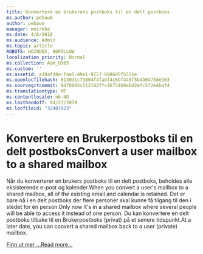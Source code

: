 ```yaml
---
title: Konvertere en brukerens postboks til en delt postboks
ms.author: pebaum
author: pebaum
manager: mnirkhe
ms.date: 4/6/2018
ms.audience: Admin
ms.topic: article
ROBOTS: NOINDEX, NOFOLLOW
localization_priority: Normal
ms.collection: Adm_O365
ms.custom: ''
ms.assetid: a38afd0a-fae5-49e1-9757-6986d5f5531e
ms.openlocfilehash: 6130d1c73804f4fabf4c6bf449f5b4b0473deb63
ms.sourcegitcommit: 9d78905c512192ffc4675468abd2efc5f2e4baf4
ms.translationtype: MT
ms.contentlocale: nb-NO
ms.lasthandoff: 04/23/2019
ms.locfileid: "32407823"
---
```

# <a name="convert-a-user-mailbox-to-a-shared-mailbox"></a><span data-ttu-id="906a3-102">Konvertere en Brukerpostboks til en delt postboks</span><span class="sxs-lookup"><span data-stu-id="906a3-102">Convert a user mailbox to a shared mailbox</span></span>

<span data-ttu-id="906a3-103">Når du konverterer en brukers postboks til en delt postboks, beholdes alle eksisterende e-post og kalender.</span><span class="sxs-lookup"><span data-stu-id="906a3-103">When you convert a user's mailbox to a shared mailbox, all of the existing email and calendar is retained.</span></span> <span data-ttu-id="906a3-104">Det er bare nå i en delt postboks der flere personer skal kunne få tilgang til den i stedet for én person.</span><span class="sxs-lookup"><span data-stu-id="906a3-104">Only now it's in a shared mailbox where several people will be able to access it instead of one person.</span></span> <span data-ttu-id="906a3-105">Du kan konvertere en delt postboks tilbake til en Brukerpostboks (privat) på et senere tidspunkt.</span><span class="sxs-lookup"><span data-stu-id="906a3-105">At a later date, you can convert a shared mailbox back to a user (private) mailbox.</span></span>
  
[<span data-ttu-id="906a3-106">Finn ut mer ...</span><span class="sxs-lookup"><span data-stu-id="906a3-106">Read more...</span></span>](https://support.office.com/article/2e122487-e1f5-4f26-ba41-5689249d93ba)
  

